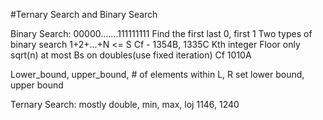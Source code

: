 #Ternary Search and Binary Search 

Binary Search: 
00000…….111111111 
Find the first last 0, first 1
Two types of binary search 
1+2+...+N <= S 
Cf - 1354B, 1335C
Kth integer 
Floor only sqrt(n) at most
Bs on doubles(use fixed iteration) 
Cf 1010A

Lower_bound, upper_bound, # of elements within L, R
set lower bound, upper bound

Ternary Search: mostly double, min, max, loj 1146, 1240
